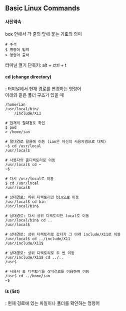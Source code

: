 ## Basic Linux Commands

#### 사전약속
box 안에서 각 줄의 앞에 붙는 기호의 의미
```
# 주석
$ 명령어 입력
> 명령어 출력
```
터미널 열기 단축키: alt + ctrl + t  


#### cd (change directory)
: 터미널에서 현재 경로를 변경하는 명령어  
아래와 같은 폴더 구조가 있을 때  
```
/home/ian  
/usr/local/bin/  
    /include/X11  

# 현재의 절대경로 확인
$ pwd
> /home/ian

# 절대경로 활용해 이동 (ian은 자신의 사용자명으로 대체)
~$ cd /usr/local
/usr/local$

# 사용자의 홈디렉토리로 이동
/usr/local$ cd ~
~$

# 다시 /usr/local로 이동
$ cd /usr/local
/usr/local$

# 상대경로: 하위 디렉토리인 bin으로 이동
/usr/local$ cd bin
/usr/local/bin$

# 상대경로: 다시 상위 디렉토리인 local로 이동
/usr/local/bin$ cd ..
/usr/local$

# 상대경로: 상위 디렉토리로 갔다가 그 아래 include/X11로 이동
/usr/local$ cd ../include/X11
/usr/include/X11$

# 상대경로: 상위 디렉토리로 두 번 이동
/usr/include/X11$ cd ../..
/usr$

# 사용자 홈 디렉토리를 상대경로를 이용하여 이동
/usr$ cd ../home/ian
~$
```

#### ls (list)
: 현재 경로에 있는 파일이나 폴더를 확인하는 명령어

```


```